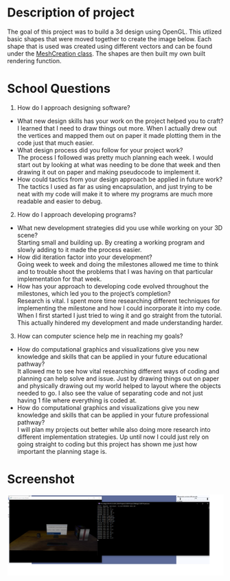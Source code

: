 # Description of project
The goal of this project was to build a 3d design using OpenGL. This utlized basic shapes that were moved together to create the image below. Each shape that is used was created using different vectors and can be found under the [MeshCreation class](https://github.com/CodyPhelps93/CS330-Comp-Graphics/blob/main/CS330%20Project/CS330%20Project/CS330%20Project/MeshCreation.cpp). The shapes are then built my own built rendering function.

# School Questions
1.	How do I approach designing software?
*	What new design skills has your work on the project helped you to craft? <br>
I learned that I need to draw things out more. When I actually drew out the vertices and mapped them out on paper it made plotting them in the code just that much easier.
*	What design process did you follow for your project work? <br>
The process I followed was pretty much planning each week. I would start out by looking at what was needing to be done that week and then drawing it out on paper and making pseudocode to implement it. 
*	How could tactics from your design approach be applied in future work? <br>
The tactics I used as far as using encapsulation, and just trying to be neat with my code will make it to where my programs are much more readable and easier to debug. 
2.	How do I approach developing programs?
*	What new development strategies did you use while working on your 3D scene? <br>
Starting small and building up. By creating a working program and slowly adding to it made the process easier. 
*	How did iteration factor into your development? <br>
Going week to week and doing the milestones allowed me time to think and to trouble shoot the problems that I was having on that particular implementation for that week.
*	How has your approach to developing code evolved throughout the milestones, which led you to the project’s completion? <br>
Research is vital. I spent more time researching different techniques for implementing the milestone and how I could incorporate it into my code. When I first started I just tried to wing it and go straight from the tutorial. This actually hindered my development and made understanding harder. 
3.	How can computer science help me in reaching my goals? <br>
*	How do computational graphics and visualizations give you new knowledge and skills that can be applied in your future educational pathway? <br>
It allowed me to see how vital researching different ways of coding and planning can help solve and issue. Just by drawing things out on paper and physically drawing out my world helped to layout where the objects needed to go. I also see the value of separating code and not just having 1 file where everything is coded at.
*	How do computational graphics and visualizations give you new knowledge and skills that can be applied in your future professional pathway? <br>
I will plan my projects out better while also doing more research into different implementation strategies. Up until now I could just rely on going straight to coding but this project has shown me just how important the planning stage is. 
# Screenshot
![alt text](https://github.com/CodyPhelps93/CS330-Comp-Graphics/blob/main/Screenshot.png?raw=true)

